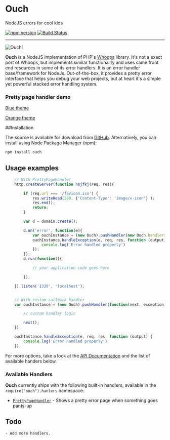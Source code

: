 Ouch
====

NodeJS errors for cool kids

[![npm version](https://badge.fury.io/js/ouch.svg)](http://badge.fury.io/js/ouch)
[![Build Status](https://travis-ci.org/quorrajs/Ouch.svg?branch=master)](https://travis-ci.org/quorrajs/Ouch)

-----

![Ouch!](http://i.imgur.com/EPXL1Zq.png)

**Ouch** is a NodeJS implementation of PHP's [Whoops](https://github.com/filp/whoops) library. It's not a exact port of
Whoops, but implements similar functionality and uses same front end resources in some of its error handlers. It is an
error handler base/framework for NodeJs. Out-of-the-box, it provides a pretty error interface that helps you debug your
web projects, but at heart it's a simple yet powerful stacked error handling system.

### Pretty page handler demo

[Blue theme](https://quorrajs.github.io/Ouch/demo/)

[Orange theme](https://quorrajs.github.io/Ouch/demo/orange.html)

##Installation

The source is available for download from [GitHub](https://github.com/quorrajs/Ouch). Alternatively, you
can install using Node Package Manager (npm):

```javascript
npm install ouch
```

## Usage examples

``` javascript
    // With PrettyPageHandler
    http.createServer(function nsjfkj(req, res){

        if (req.url === '/favicon.ico') {
            res.writeHead(200, {'Content-Type': 'image/x-icon'} );
            res.end();
            return;
        }

        var d = domain.create();

        d.on('error', function(e){
            var ouchInstance = (new Ouch).pushHandler(new Ouch.handlers.PrettyPageHandler('orange', null, 'sublime'));
            ouchInstance.handleException(e, req, res, function (output) {
                console.log('Error handled properly')
            });
        });
        d.run(function(){

            // your application code goes here

        });

    }).listen('1338', 'localhost');


    // With custom callback handler
    var ouchInstance = (new Ouch).pushHandler(function(next, exception, request, response){

        // custom handler logic

        next();
    });

    ouchInstance.handleException(e, req, res, function (output) {
        console.log('Error handled properly')
    });
```

For more options, take a look at the [API Documentation](docs/) and the list of available handers below.

### Available Handlers

**Ouch** currently ships with the following built-in handlers, available in the `require("ouch").hanlers` namespace:

- [`PrettyPageHandler`](https://github.com/quorrajs/Ouch/blob/master/handler/PrettyPageHandler.js) - Shows a pretty error page when something goes pants-up

## Todo

    - Add more handlers.